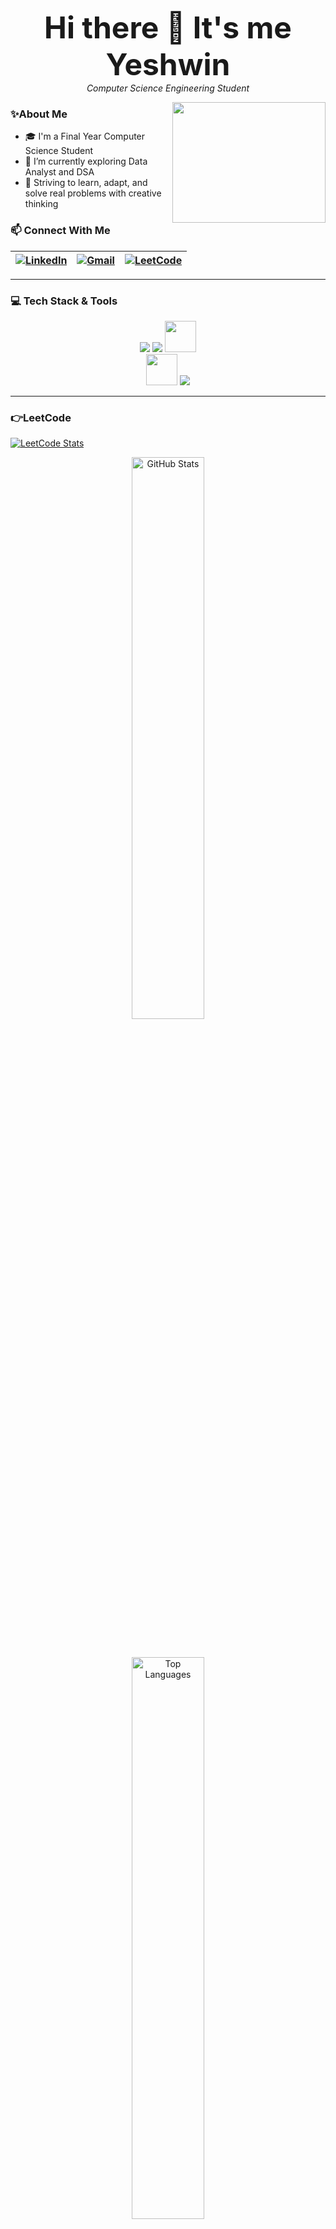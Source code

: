 <p align="center">
  <b><font size="8">Hi there 👋 It's me Yeshwin</font></b><br>
  <i>Computer Science Engineering Student</i>
</p>
<img align="right" src="https://media.giphy.com/media/KGhpQ5NMoWKQurlHwI/giphy.gif" width="245" height="193"/>

### ✨About Me

- 🎓 I'm a Final Year Computer Science Student
- 🌱 I’m currently exploring Data Analyst and DSA
- 💬 Striving to learn, adapt, and solve real problems with creative thinking
  
### 📫 Connect With Me
  | [![LinkedIn](https://img.shields.io/badge/LinkedIn-0077B5?style=for-the-badge&logo=linkedin&logoColor=white)](https://www.linkedin.com/in/yeshwin-k-e-659779258/) | [![Gmail](https://img.shields.io/badge/Email-D14836?style=for-the-badge&logo=gmail&logoColor=white)](mailto:yeshwinke@gmail.com) | [![LeetCode](https://img.shields.io/badge/LeetCode-FFA116?style=for-the-badge&logo=leetcode&logoColor=black)](https://leetcode.com/u/yeshwin1810/) |
|---|---|---|

---
### 💻 Tech Stack & Tools 

<div align="center">
<img src="https://img.shields.io/badge/Java-ED8B00?style=for-the-badge&logo=java&logoColor=white" />
   <img src="https://img.shields.io/badge/MySQL-005C84?style=for-the-badge&logo=mysql&logoColor=white" />
   <img height="50" width="50" src="https://img.icons8.com/color/48/000000/python.png" />

  <br>
  <!-- Tools  -->
  <img height="50" width="50" src="https://img.icons8.com/color/48/000000/visual-studio-code-2019.png"/> 

  <img src="https://img.shields.io/badge/GitHub-181717?style=for-the-badge&logo=github&logoColor=white" />

  </div>
  
  ---
### 👉LeetCode
[![LeetCode Stats](https://leetcard.jacoblin.cool/Harshita__07?theme=dark&font=Antic%20Slab&ext=heatmap)](https://leetcode.com/Harshita__07)


<div align="center"> 
  <img src="https://github-readme-stats.vercel.app/api?username=yeshwin1810&show_icons=true&theme=tokyonight" alt="GitHub Stats" width="48%" /> 
  <br>

  <br><br>
  <img src="https://github-readme-stats.vercel.app/api/top-langs/?username=yeshwin1810&layout=compact&theme=tokyonight" alt="Top Languages" width="48%" /> 
</div>

[![Harshita's github activity graph](https://github-readme-activity-graph.vercel.app/graph?username=Harshita-A07&bg_color=141414&color=fffaff&line=ffffff&point=95e0ea&area=true&hide_border=true)](https://github.com/ashutosh00710/github-readme-activity-graph)
